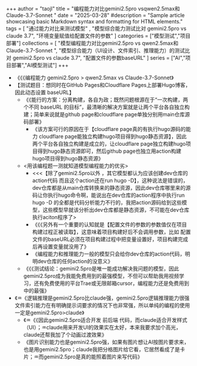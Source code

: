 +++
author = "taojl"
title = "编程能力对比gemini2.5pro vsqwen2.5max和Claude-3.7-Sonnet "
date = "2025-03-28"
#description = "Sample article showcasing basic Markdown syntax and formatting for HTML elements."
tags = [
"通过能力对比来测试模型" ,
 "模型综合能力测试比对 gemini2.5pro vs claude 3.7",
"环境变量赋值给配置文件的参数"
]
categories = ["模型测试","项目部署"]
collections = [
"模型编程能力对比gemini2.5pro vs  qwen2.5max和Claude-3.7-Sonnet ",
"模型综合能力（UI设计、文件索引、推理能力）的测试比对 gemini2.5pro vs claude 3.7",
"配置文件的参数baseURL"
]
series = ["AI","项目部署","AI模型测试"]
+++

- 《《《编程能力 gemini2.5pro > qwen2.5max vs Claude-3.7-Sonnet》
- 【测试题目：想同时在GitHub Pages和Cloudflare Pages上部署Hugo博客，因此动态设置 baseURL】     
 	- 《《能行的方案：分离构建，各自为政；既然问题根源在于“一次构建，两个不同 baseURL 的目标”，最清晰的解决方案就是让两个平台各自独立构建；简单来说就是github page和cloudflare page单独分别用main仓库源码部署》		
		- 《该方案可行的原因在于【cloudflare page真的有执行hugo源码的能力   cloudflare page能独立构建hugo项目得到hugo静态资源】，因此两个平台各自独立构建是成立的，让cloudflare page独立构建hugo项目得到hugo静态资源即可，然后github page也独立用action构建hugo项目得到hugo静态资源》
	- <用该编程题一测就知道模型编程能力的优劣>	
		- <<<【除了gemini2.5pro以外 ，其它模型都认为应该创建dev仓库的action代码 而且这个action还在run hugo -D】，这种说法是错误的，dev仓库都是从main仓库转换来的静态资源，因此dev仓库哪里来的源码让你执行hugo命令啊，能说出在dev仓库的action程序中执行run hugo -D 的全都是代码分析能力不行的，我把action源码给到这些模型，这些模型早就该分析出dev仓库都是静态资源，不可能在dev仓库执行aciton程序了>
		- 《《《另外有一个重要的认知就是【配置文件的参数的参数值仅在项目构建过程正被读取】，这意味着项目构建好后不会调用参数，比如 配置文件的baseURL必须在项目构建过程中把变量设置好，项目构建完成后再设置变量就没用了》
		- 《编程能力和推理能力一般的模型只会给你dev仓库的action代码，明明dev仓库的任何action的没意义》
	- 《《《测试结论：gemini2.5pro是唯一能成功解决我问题的模型，因此gemini2.5pro成为我能免费用到的最强模型，不但可以帮助我用视频学习，还有免费使用的平台Trae或无限邮箱cursor，编程能力还是免费用到中的最强》
- 《♒《逻辑推理是gemini2.5pro比claude强，gemini2.5pro逻辑推理能力很强 文件索引能力在有明确提示词要求的情况下也非常强，所以单纯的编程的使用一定是gemini2.5pro>claude》
	- 《♒《《因此gemini2.5pro适合开发 前后端 代码，而claude适合开发样式（UI）；♒claude用来开发UI的效果实在太好，本来我要求加个高光，claude还帮我加了个动画过渡效果》
	- 《图片识别能力也是gemini2.5pro强，如果有图片想让AI按图片要求来，也是用gemini2.5pro；claude我把分格图片给它看，它居然看成了是卡片；♒而gemini2.5pro是真的能照着图片来写代码》